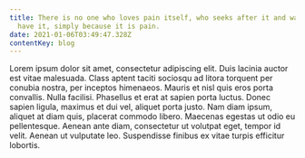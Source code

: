 ```yaml
---
title: There is no one who loves pain itself, who seeks after it and wants to
  have it, simply because it is pain.
date: 2021-01-06T03:49:47.328Z
contentKey: blog
---
```

<!--StartFragment-->

Lorem ipsum dolor sit amet, consectetur adipiscing elit. Duis lacinia auctor est vitae malesuada. Class aptent taciti sociosqu ad litora torquent per conubia nostra, per inceptos himenaeos. Mauris et nisl quis eros porta convallis. Nulla facilisi. Phasellus et erat at sapien porta luctus. Donec sapien ligula, maximus et dui vel, aliquet porta justo. Nam diam ipsum, aliquet at diam quis, placerat commodo libero. Maecenas egestas ut odio eu pellentesque. Aenean ante diam, consectetur ut volutpat eget, tempor id velit. Aenean ut vulputate leo. Suspendisse finibus ex vitae turpis efficitur lobortis.

<!--EndFragment-->